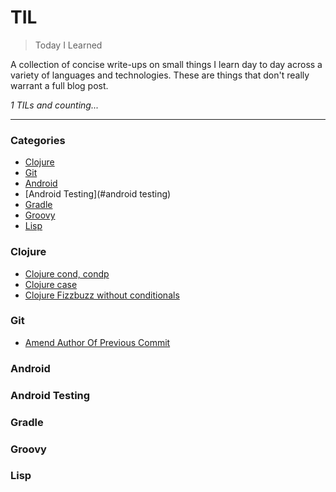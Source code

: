 
# TIL

> Today I Learned

A collection of concise write-ups on small things I learn day to day across a
variety of languages and technologies. These are things that don't really
warrant a full blog post. 

_1 TILs and counting..._

---

### Categories

* [Clojure](#clojure)
* [Git](#git)
* [Android](#android)
* [Android Testing](#android testing)
* [Gradle](#gradle)
* [Groovy](#groovy)
* [Lisp](#lisp)

### Clojure
- [Clojure cond, condp](clojure/clojure-cond-condp.md)
- [Clojure case](clojure/case.md)
- [Clojure Fizzbuzz without conditionals](clojure/fizzbuzz-without-conditionals.md) 

### Git
- [Amend Author Of Previous Commit](git/git-change-author-push.md)


### Android


### Android Testing


### Gradle


### Groovy

### Lisp
